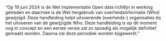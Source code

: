 “Op 19 juni 2024 is de Wet implementatie Open data richtlijn in werking getreden en daarmee is de Wet hergebruik van overheidsinformatie (Who) gewijzigd. Deze handleiding helpt uitvoerende (overheids-) organisaties bij het uitvoeren van de gewijzigde Who. Deze handleiding is op dit moment nog in concept en een eerste versie zal zo spoedig als mogelijk definitief gemaakt worden. Daarna zal deze periodiek worden bijgewerkt.”
